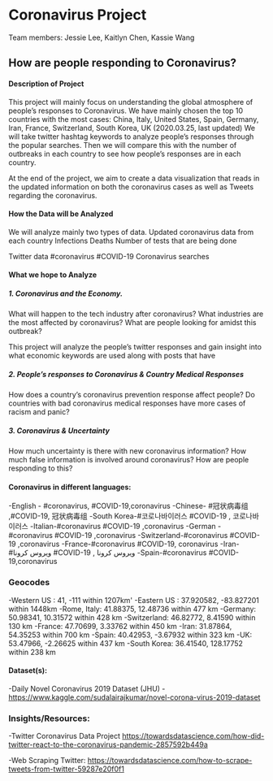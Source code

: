 # Coronavirus Project 

Team members: Jessie Lee, Kaitlyn Chen, Kassie Wang


## How are people responding to Coronavirus?

#### Description of Project
This project will mainly focus on understanding the global atmosphere of people’s responses to Coronavirus. We have mainly chosen the top 10 countries with the most cases: China, Italy, United States, Spain, Germany, Iran, France, Switzerland, South Korea, UK (2020.03.25, last updated) We will take twitter hashtag keywords to analyze people’s responses through the popular searches. Then we will compare this with the number of outbreaks in each country to see how people’s responses are in each country. 

At the end of the project, we aim to create a data visualization that reads in the updated information on both the coronavirus cases as well as Tweets regarding the coronavirus.

#### How the Data will be Analyzed
We will analyze mainly two types of data. 
Updated coronavirus data from each country
Infections
Deaths
Number of tests that are being done

Twitter data
#coronavirus
#COVID-19
Coronavirus searches

#### What we hope to Analyze
##### 1. Coronavirus and the Economy.
What will happen to the tech industry after coronavirus? What industries are the most affected by coronavirus? What are people looking for amidst this outbreak?

This project will analyze the people’s twitter responses and gain insight into what economic keywords are used along with posts that have 

##### 2. People’s responses to Coronavirus & Country Medical Responses
How does a country’s coronavirus prevention response affect people? Do countries with bad coronavirus medical responses have more cases of racism and panic? 

##### 3. Coronavirus & Uncertainty
How much uncertainty is there with new coronavirus information? How much false information is involved around coronavirus? How are people responding to this?


#### Coronavirus in different languages:
-English - #coronavirus, #COVID-19,coronavirus
-Chinese- #冠状病毒组 ,#COVID-19, 冠状病毒组
-South Korea-#코로나바이러스 #COVID-19 , 코로나바이러스
-Italian-#coronavirus #COVID-19 ,coronavirus
-German -#coronavirus #COVID-19 ,coronavirus
-Switzerland-#coronavirus #COVID-19 ,coronavirus
-France-#coronavirus #COVID-19, coronavirus
-Iran-#ویروس کرونا #COVID-19 , ویروس کرونا 
-Spain-#coronavirus #COVID-19,coronavirus

### Geocodes
-Western US : 41, -111 within 1207km'
-Eastern US : 37.920582, -83.827201 within 1448km
-Rome, Italy: 41.88375, 12.48736 within 477 km
-Germany: 50.98341, 10.31572 within 428 km
-Switzerland: 46.82772, 8.41590 within 130 km
-France: 47.70699, 3.33762 within 450 km
-Iran: 31.87864, 54.35253 within 700 km
-Spain: 40.42953, -3.67932 within 323 km
-UK: 53.47966, -2.26625 within 437 km
-South Korea: 36.41540, 128.17752 within 238 km


#### Dataset(s):
-Daily Novel Coronavirus 2019 Dataset (JHU)
-https://www.kaggle.com/sudalairajkumar/novel-corona-virus-2019-dataset

### Insights/Resources:
-Twitter Coronavirus Data Project
https://towardsdatascience.com/how-did-twitter-react-to-the-coronavirus-pandemic-2857592b449a

-Web Scraping Twitter:
https://towardsdatascience.com/how-to-scrape-tweets-from-twitter-59287e20f0f1 


